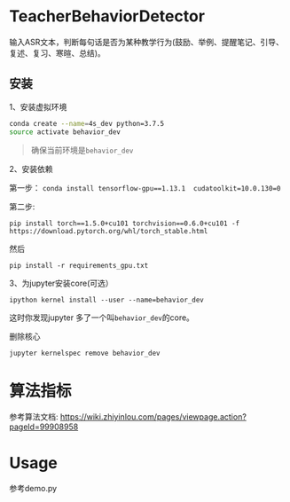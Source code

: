 # TeacherBehaviorDetector
输入ASR文本，判断每句话是否为某种教学行为(鼓励、举例、提醒笔记、引导、复述、复习、寒暄、总结)。


## 安装

1、安装虚拟环境
```sh
conda create --name=4s_dev python=3.7.5
source activate behavior_dev
```

>确保当前环境是`behavior_dev`

2、安装依赖

第一步：
`conda install tensorflow-gpu==1.13.1  cudatoolkit=10.0.130=0`

第二步:

`pip install torch==1.5.0+cu101 torchvision==0.6.0+cu101 -f https://download.pytorch.org/whl/torch_stable.html`

然后

`pip install -r requirements_gpu.txt`

3、为jupyter安装core(可选）

`ipython kernel install --user --name=behavior_dev`

这时你发现jupyter 多了一个叫`behavior_dev`的core。

删除核心

`jupyter kernelspec remove behavior_dev`


# 算法指标

参考算法文档: 
https://wiki.zhiyinlou.com/pages/viewpage.action?pageId=99908958

# Usage

参考demo.py